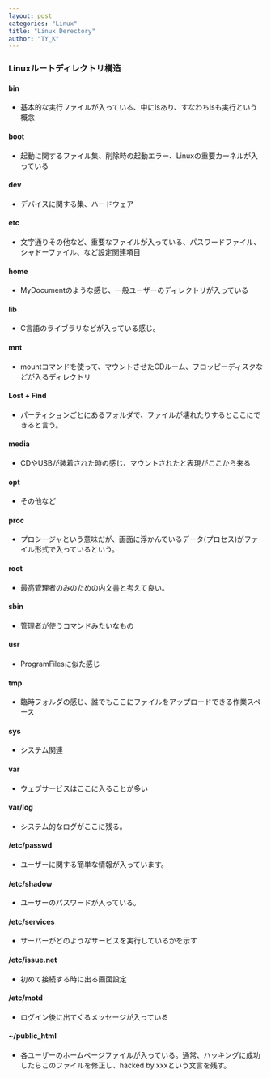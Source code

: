 ```yaml
---
layout: post
categories: "Linux"
title: "Linux Derectory"
author: "TY_K"
---
```


### Linuxルートディレクトリ構造

#### bin
* 基本的な実行ファイルが入っている、中にlsあり、すなわちlsも実行という概念

#### boot
* 起動に関するファイル集、削除時の起動エラー、Linuxの重要カーネルが入っている

#### dev
* デバイスに関する集、ハードウェア

#### etc
* 文字通りその他など、重要なファイルが入っている、パスワードファイル、シャドーファイル、など設定関連項目

#### home
* MyDocumentのような感じ、一般ユーザーのディレクトリが入っている

#### lib
* C言語のライブラリなどが入っている感じ。

#### mnt
* mountコマンドを使って、マウントさせたCDルーム、フロッピーディスクなどが入るディレクトリ

#### Lost + Find
* パーティションごとにあるフォルダで、ファイルが壊れたりするとここにできると言う。

#### media
* CDやUSBが装着された時の感じ、マウントされたと表現がここから来る

#### opt
* その他など

#### proc
* プロシージャという意味だが、画面に浮かんでいるデータ(プロセス)がファイル形式で入っているという。

#### root
* 最高管理者のみのための内文書と考えて良い。

#### sbin
* 管理者が使うコマンドみたいなもの

#### usr
* ProgramFilesに似た感じ

#### tmp
* 臨時フォルダの感じ、誰でもここにファイルをアップロードできる作業スペース

#### sys
* システム関連

#### var
* ウェブサービスはここに入ることが多い

#### var/log
* システム的なログがここに残る。

#### /etc/passwd
* ユーザーに関する簡単な情報が入っています。

#### /etc/shadow
* ユーザーのパスワードが入っている。

#### /etc/services
* サーバーがどのようなサービスを実行しているかを示す

#### /etc/issue.net
* 初めて接続する時に出る画面設定

#### /etc/motd
* ログイン後に出てくるメッセージが入っている

#### ~/public_html
* 各ユーザーのホームページファイルが入っている。通常、ハッキングに成功したらこのファイルを修正し、hacked by xxxという文言を残す。



